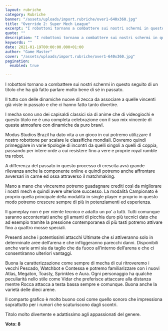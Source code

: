 ```yaml
---
layout: rubriche
category: Rubriche
banner: "/assets/uploads/import.rubriche/over1-640x360.jpg"
title: "Override 2: Super Mech League"
excerpt: "I robottoni tornano a combattere sui nostri schermi in questo seguito di un titolo che ha già fatto parlare molto bene di sé in passato. Il tutto con delle dinamiche nuove di zecca da associare a quelle vincenti già viste in passato e che ci hanno fatto tanto divertire. I mecha sono uno dei capisaldi [&hellip"
quote: ""
description: "I robottoni tornano a combattere sui nostri schermi in questo seguito di un titolo che ha già fatto parlare molto bene di sé in passato. Il tutto con delle dinamiche nuove di zecca da associare a quelle vincenti già viste in passato e che ci hanno fatto tanto divertire. I mecha sono uno dei capisaldi [&hellip"
keywords: ""
date: 2021-01-19T00:00:00.000+01:00
author: "Game Master"
cover: "/assets/uploads/import.rubriche/over1-640x360.jpg"
pagination:
  enabled: true

---
```


I robottoni tornano a combattere sui nostri schermi in questo seguito di un titolo che ha già fatto parlare molto bene di sé in passato.

Il tutto con delle dinamiche nuove di zecca da associare a quelle vincenti già viste in passato e che ci hanno fatto tanto divertire.

I mecha sono uno dei capisaldi classici sia di anime che di videogiochi e questo titolo ne è una completa celebrazione con il suo mix vincente di queste atmosfere con dinamiche da puro brawl.

Modus Studios Brazil ha dato vita a un gioco in cui potremo utilizzare il nostro robottone per scalare le classifiche mondiali. Dovremo quindi primeggiare in varie tipologie di incontri da quelli singoli a quelli di coppia, passando per intere orde a cui resistere fino a vere e proprie royal rumble tra robot.

A differenza del passato in questo processo di crescita avrà grande rilevanza anche la componente online e quindi potremo anche affrontare avversari in carne ed ossa attraverso il matchmaking.

Mano a mano che vinceremo potremo guadagnare crediti così da migliorare i nostri mech e quindi avere ulteriore successo. La modalità Campionato è proprio quella principale della modalità in single player e proprio in questo modo potremo crescere sempre di più in potenziamenti ed esperienza.

Il gameplay non è per niente tecnico e adatto un po’ a tutti. Tutti comunque saranno accontentati anche gli amanti di picchia duro più tecnici dato che ad esempio tramite la pressione contemporanea di più tasti potremo attivare fino a quattro mosse speciali.

Presenti anche i potentissimi attacchi Ultimate che si attiveranno solo in determinate aree dell’arena e che infliggeranno parecchi danni. Disponibili anche varie armi sia da taglio che da fuoco all’interno dell’arena e che ci consentiranno ulteriori vantaggi.

Buona la caratterizzazione come sempre di mecha di cui ritroveremo i vecchi Pescado, Watchbot e Contessa e potremo familiarizzare con i nuovi Atlas, Megaton, Toasty, Sprinkles e Aura. Ogni personaggio ha qualche peculiarità nello stile come Vidar che preferisce attaccare alla distanza mentre Rocca attacca a testa bassa sempre e comunque. Buona anche la varietà delle dieci arene.

Il comparto grafico è molto buono così come quello sonoro che impressiona soprattutto per i rumori che scaturiscono dagli scontri.

Titolo molto divertente e adattissimo agli appassionati del genere.

**Voto: 8**